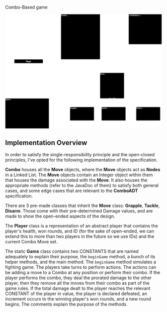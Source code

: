 Combo-Based game

![Combo SVG](Design.svg)

## Implementation Overview

In order to satisfy the single-responsibility principle and the open-closed principles, I've opted for the following implementation of the specification.

**Combo** houses all the **Move** objects, where the **Move** objects act as **Nodes** in a Linked List. The **Move** objects contain an Integer object within them that houses the damage associated with the **Move**. It also houses the appropriate methods (refer to the JavaDoc of them) to satisfy both general cases, and some edge cases that are relevant to the **ComboADT** specification.

There are 3 pre-made classes that inherit the **Move** class: **Grapple**, **Tackle**, **Disarm**. Those come with their pre-determined Damage values, and are made to show the open-ended aspects of the design.

The **Player** class is a representation of an abstract player that contains the player's health, won rounds, and ID (for the sake of open-ended, we can extend this to more than two players in the future so we use IDs) and the current Combo Move set.

The static **Game** class contains two CONSTANTS that are named adequately to explain their purpose, the `beginGame` method, a bunch of its helper methods, and the main method. The `beginGame` method simulates a fighting game. The players take turns to perform actions. The actions can be adding a move to a Combo at any position or perform their combo. If the player performs the combo, they deal the prorated damage to the other player, then they remove all the moves from their combo as part of the game rules. If the total damage dealt to the player reaches the relevant CONSTANT of the player in value, the player is declared defeated, an increment occurs to the winning player's won rounds, and a new round begins. The comments explain the purpose of the methods.
